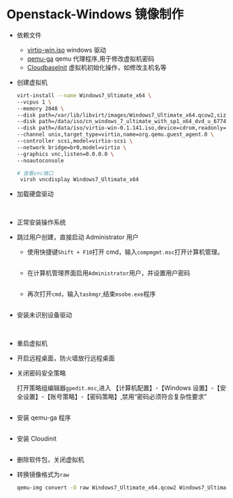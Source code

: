 # Openstack-Windows 镜像制作

* 依赖文件
  * [virtio-win.iso](https://fedorapeople.org/groups/virt/virtio-win/direct-downloads/stable-virtio/) windows 驱动
  * [qemu-ga](https://fedorapeople.org/groups/virt/virtio-win/direct-downloads/latest-qemu-ga/) qemu 代理程序,用于修改虚拟机密码
  * [CloudbaseInit](https://cloudbase.it/downloads/CloudbaseInitSetup\_Stable\_x64.msi) 虚拟机初始化操作，如修改主机名等
*   创建虚拟机

    ```bash
    virt-install --name Windows7_Ultimate_x64 \
    --vcpus 1 \
    --memory 2048 \
    --disk path=/var/lib/libvirt/images/Windows7_Ultimate_x64.qcow2,size=40,format=qcow2,bus=scsi \
    --disk path=/data/iso/cn_windows_7_ultimate_with_sp1_x64_dvd_u_677408.iso,device=cdrom,readonly=on \
    --disk path=/data/iso/virtio-win-0.1.141.iso,device=cdrom,readonly=on \
    --channel unix,target_type=virtio,name=org.qemu.guest_agent.0 \
    --controller scsi,model=virtio-scsi \
    --network bridge=br0,model=virtio \
    --graphics vnc,listen=0.0.0.0 \
    --noautoconsole

    # 查看vnc端口
     virsh vncdisplay Windows7_Ultimate_x64
    ```
*   加载硬盘驱动

    <img src="../.gitbook/assets/Snipaste_2019-07-16_11-47-11.png" alt="" data-size="original">

    <img src="../.gitbook/assets/Snipaste_2019-07-16_11-47-32.png" alt="" data-size="original">

    <img src="../.gitbook/assets/Snipaste_2019-07-16_11-52-42.png" alt="" data-size="original">

    <img src="../.gitbook/assets/Snipaste_2019-07-16_11-53-09.png" alt="" data-size="original">
* 正常安装操作系统
* 跳过用户创建，直接启动 Administrator 用户
  *   使用快捷键`Shift + F10`打开 cmd，输入`compmgmt.msc`打开计算机管理。

      <img src="../.gitbook/assets/Snipaste_2019-07-16_12-11-08.png" alt="" data-size="original">
  *   在计算机管理界面启用`Administrator`用户，并设置用户密码

      <img src="../.gitbook/assets/Snipaste_2019-07-16_12-12-43.png" alt="" data-size="original">
  *   再次打开`cmd`，输入`taskmgr`,结束`msobe.exe`程序

      <img src="../.gitbook/assets/Snipaste_2019-07-16_12-17-05.png" alt="" data-size="original">
*   安装未识别设备驱动

    <img src="../.gitbook/assets/Snipaste_2019-07-16_12-22-10.png" alt="" data-size="original">

    <img src="../.gitbook/assets/Snipaste_2019-07-16_12-22-31.png" alt="" data-size="original">

    <img src="../.gitbook/assets/Snipaste_2019-07-16_12-53-36.png" alt="" data-size="original">

    <img src="../.gitbook/assets/Snipaste_2019-07-16_12-54-02.png" alt="" data-size="original">
* 重启虚拟机
* 开启远程桌面，防火墙放行远程桌面
*   关闭密码安全策略

    打开策略组编辑器`gpedit.msc`,进入 【计算机配置】-【Windows 设置】-【安全设置】-【账号策略】-【密码策略】,禁用“密码必须符合复杂性要求”

    <img src="../.gitbook/assets/Snipaste_2019-07-16_14-08-26.png" alt="" data-size="original">
*   安装 qemu-ga 程序

    <img src="../.gitbook/assets/Snipaste_2019-07-16_13-07-16.png" alt="" data-size="original">
*   安装 Cloudinit

    <img src="../.gitbook/assets/Snipaste_2019-07-16_13-10-18.png" alt="" data-size="original">
* 删除软件包，关闭虚拟机
*   转换镜像格式为`raw`

    ```bash
    qemu-img convert -O raw Windows7_Ultimate_x64.qcow2 Windows7_Ultimate_x64.raw
    ```
